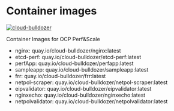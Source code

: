 # Container images

[![cloud-bulldozer](https://github.com/cloud-bulldozer/images/actions/workflows/build.yml/badge.svg?branch=main)](https://github.com/cloud-bulldozer/images/actions/workflows/build.yml)

Container Images for OCP Perf&Scale

- nginx: quay.io/cloud-bulldozer/nginx:latest
- etcd-perf: quay.io/cloud-bulldozer/etcd-perf:latest
- perfApp: quay.io/cloud-bulldozer/perfapp:latest
- sampleapp: quay.io/cloud-bulldozer/sampleapp:latest
- frr: quay.io/cloud-bulldozer/frr:latest
- netpol-scraper: quay.io/cloud-bulldozer/netpol-scraper:latest
- eipvalidator: quay.io/cloud-bulldozer/eipvalidator:latest
- nginxecho: quay.io/cloud-bulldozer/nginxecho:latest
- netpolvalidator: quay.io/cloud-bulldozer/netpolvalidator:latest
